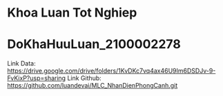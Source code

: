 # Khoa Luan Tot Nghiep 
# DoKhaHuuLuan_2100002278
Link Data: https://drive.google.com/drive/folders/1KvDKc7vq4ax46U9Im6DSDJv-9-FvKixP?usp=sharing
Link Github: https://github.com/luandevai/MLC_NhanDienPhongCanh.git